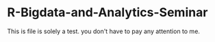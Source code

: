 # R-Bigdata-and-Analytics-Seminar

This is file is solely a test. you don't have to pay any attention to me.
